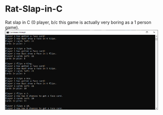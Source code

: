 # Rat-Slap-in-C
Rat slap in C (0 player, b/c this game is actually very boring as a 1 person game).
![Showcase Image](https://github.com/LelsersLasers/Rat-Slap-in-C/raw/main/Showcase.PNG)
